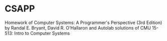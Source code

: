 # CSAPP
Homework of Computer Systems: A Programmer's Perspective (3rd Edition) by Randal E. Bryant, David R. O'Hallaron and Autolab solutions of CMU 15-513: Intro to Computer Systems
